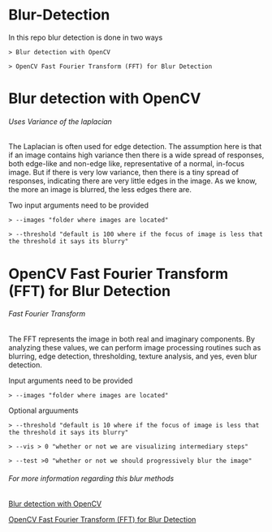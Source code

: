 # Blur-Detection

In this repo blur detection is done in two ways

    > Blur detection with OpenCV

    > OpenCV Fast Fourier Transform (FFT) for Blur Detection

# Blur detection with OpenCV

######  Uses Variance of the laplacian

The Laplacian is often used for edge detection. The assumption here is that if an image contains high variance then there is a wide spread of responses, both edge-like and non-edge like, representative of a normal, in-focus image. But if there is very low variance, then there is a tiny spread of responses, indicating there are very little edges in the image. As we know, the more an image is blurred, the less edges there are.

Two input arguments need to be provided

    > --images "folder where images are located"

    > --threshold "default is 100 where if the focus of image is less that the threshold it says its blurry"

# OpenCV Fast Fourier Transform (FFT) for Blur Detection

###### Fast Fourier Transform

The FFT represents the image in both real and imaginary components. By analyzing these values, we can perform image processing routines such as blurring, edge detection, thresholding, texture analysis, and yes, even blur detection.

Input arguments need to be provided

    > --images "folder where images are located"

Optional arguuments

    > --threshold "default is 10 where if the focus of image is less that the threshold it says its blurry"

    > --vis > 0 "whether or not we are visualizing intermediary steps"

    > --test >0 "whether or not we should progressively blur the image"


###### For more information regarding this blur methods 

[Blur detection with OpenCV](https://www.pyimagesearch.com/2015/09/07/blur-detection-with-opencv/)

[OpenCV Fast Fourier Transform (FFT) for Blur Detection](https://www.pyimagesearch.com/2020/06/15/opencv-fast-fourier-transform-fft-for-blur-detection-in-images-and-video-streams/)